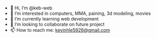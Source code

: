 - 👋 Hi, I’m @keb-web
- 👀 I’m interested in computers, MMA, paining, 3d modeling, movies
- 🌱 I’m currently learning web development
- 💞️ I’m looking to collaborate on future project
- 📫 How to reach me: kevinhle5926@gmail.com
